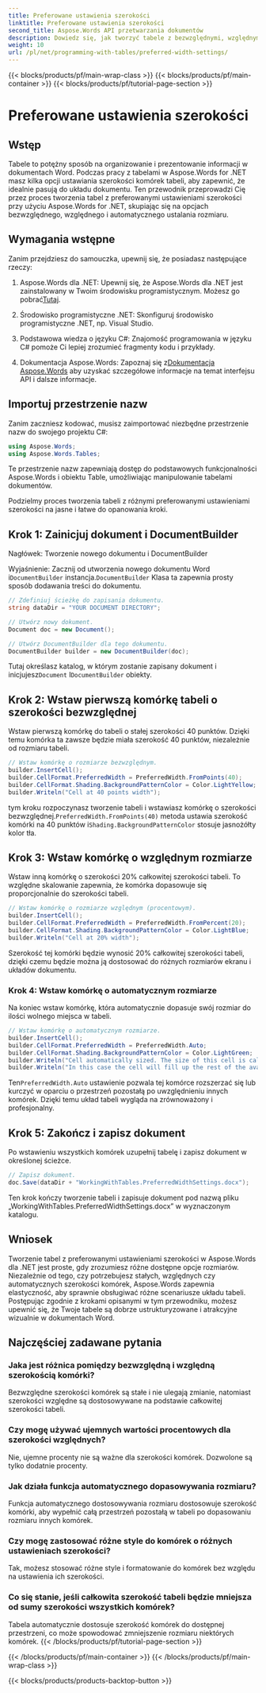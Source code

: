 ```yaml
---
title: Preferowane ustawienia szerokości
linktitle: Preferowane ustawienia szerokości
second_title: Aspose.Words API przetwarzania dokumentów
description: Dowiedz się, jak tworzyć tabele z bezwzględnymi, względnymi i automatycznymi ustawieniami szerokości w Aspose.Words dla platformy .NET, korzystając z tego przewodnika krok po kroku.
weight: 10
url: /pl/net/programming-with-tables/preferred-width-settings/
---
```


{{< blocks/products/pf/main-wrap-class >}}
{{< blocks/products/pf/main-container >}}
{{< blocks/products/pf/tutorial-page-section >}}

# Preferowane ustawienia szerokości

## Wstęp

Tabele to potężny sposób na organizowanie i prezentowanie informacji w dokumentach Word. Podczas pracy z tabelami w Aspose.Words for .NET masz kilka opcji ustawiania szerokości komórek tabeli, aby zapewnić, że idealnie pasują do układu dokumentu. Ten przewodnik przeprowadzi Cię przez proces tworzenia tabel z preferowanymi ustawieniami szerokości przy użyciu Aspose.Words for .NET, skupiając się na opcjach bezwzględnego, względnego i automatycznego ustalania rozmiaru. 

## Wymagania wstępne

Zanim przejdziesz do samouczka, upewnij się, że posiadasz następujące rzeczy:

1.  Aspose.Words dla .NET: Upewnij się, że Aspose.Words dla .NET jest zainstalowany w Twoim środowisku programistycznym. Możesz go pobrać[Tutaj](https://releases.aspose.com/words/net/).

2. Środowisko programistyczne .NET: Skonfiguruj środowisko programistyczne .NET, np. Visual Studio.

3. Podstawowa wiedza o języku C#: Znajomość programowania w języku C# pomoże Ci lepiej zrozumieć fragmenty kodu i przykłady.

4.  Dokumentacja Aspose.Words: Zapoznaj się z[Dokumentacja Aspose.Words](https://reference.aspose.com/words/net/) aby uzyskać szczegółowe informacje na temat interfejsu API i dalsze informacje.

## Importuj przestrzenie nazw

Zanim zaczniesz kodować, musisz zaimportować niezbędne przestrzenie nazw do swojego projektu C#:

```csharp
using Aspose.Words;
using Aspose.Words.Tables;
```

Te przestrzenie nazw zapewniają dostęp do podstawowych funkcjonalności Aspose.Words i obiektu Table, umożliwiając manipulowanie tabelami dokumentów.

Podzielmy proces tworzenia tabeli z różnymi preferowanymi ustawieniami szerokości na jasne i łatwe do opanowania kroki.

## Krok 1: Zainicjuj dokument i DocumentBuilder

Nagłówek: Tworzenie nowego dokumentu i DocumentBuilder

 Wyjaśnienie: Zacznij od utworzenia nowego dokumentu Word i`DocumentBuilder` instancja.`DocumentBuilder` Klasa ta zapewnia prosty sposób dodawania treści do dokumentu.

```csharp
// Zdefiniuj ścieżkę do zapisania dokumentu.
string dataDir = "YOUR DOCUMENT DIRECTORY";

// Utwórz nowy dokument.
Document doc = new Document();

// Utwórz DocumentBuilder dla tego dokumentu.
DocumentBuilder builder = new DocumentBuilder(doc);
```

 Tutaj określasz katalog, w którym zostanie zapisany dokument i inicjujesz`Document` I`DocumentBuilder` obiekty.

## Krok 2: Wstaw pierwszą komórkę tabeli o szerokości bezwzględnej

Wstaw pierwszą komórkę do tabeli o stałej szerokości 40 punktów. Dzięki temu komórka ta zawsze będzie miała szerokość 40 punktów, niezależnie od rozmiaru tabeli.

```csharp
// Wstaw komórkę o rozmiarze bezwzględnym.
builder.InsertCell();
builder.CellFormat.PreferredWidth = PreferredWidth.FromPoints(40);
builder.CellFormat.Shading.BackgroundPatternColor = Color.LightYellow;
builder.Writeln("Cell at 40 points width");
```

 tym kroku rozpoczynasz tworzenie tabeli i wstawiasz komórkę o szerokości bezwzględnej.`PreferredWidth.FromPoints(40)` metoda ustawia szerokość komórki na 40 punktów i`Shading.BackgroundPatternColor` stosuje jasnożółty kolor tła.

## Krok 3: Wstaw komórkę o względnym rozmiarze

Wstaw inną komórkę o szerokości 20% całkowitej szerokości tabeli. To względne skalowanie zapewnia, że komórka dopasowuje się proporcjonalnie do szerokości tabeli.

```csharp
// Wstaw komórkę o rozmiarze względnym (procentowym).
builder.InsertCell();
builder.CellFormat.PreferredWidth = PreferredWidth.FromPercent(20);
builder.CellFormat.Shading.BackgroundPatternColor = Color.LightBlue;
builder.Writeln("Cell at 20% width");
```

Szerokość tej komórki będzie wynosić 20% całkowitej szerokości tabeli, dzięki czemu będzie można ją dostosować do różnych rozmiarów ekranu i układów dokumentu.

### Krok 4: Wstaw komórkę o automatycznym rozmiarze

Na koniec wstaw komórkę, która automatycznie dopasuje swój rozmiar do ilości wolnego miejsca w tabeli.

```csharp
// Wstaw komórkę o automatycznym rozmiarze.
builder.InsertCell();
builder.CellFormat.PreferredWidth = PreferredWidth.Auto;
builder.CellFormat.Shading.BackgroundPatternColor = Color.LightGreen;
builder.Writeln("Cell automatically sized. The size of this cell is calculated from the table preferred width.");
builder.Writeln("In this case the cell will fill up the rest of the available space.");
```

 Ten`PreferredWidth.Auto` ustawienie pozwala tej komórce rozszerzać się lub kurczyć w oparciu o przestrzeń pozostałą po uwzględnieniu innych komórek. Dzięki temu układ tabeli wygląda na zrównoważony i profesjonalny.

## Krok 5: Zakończ i zapisz dokument

Po wstawieniu wszystkich komórek uzupełnij tabelę i zapisz dokument w określonej ścieżce.

```csharp
// Zapisz dokument.
doc.Save(dataDir + "WorkingWithTables.PreferredWidthSettings.docx");
```

Ten krok kończy tworzenie tabeli i zapisuje dokument pod nazwą pliku „WorkingWithTables.PreferredWidthSettings.docx” w wyznaczonym katalogu.

## Wniosek

Tworzenie tabel z preferowanymi ustawieniami szerokości w Aspose.Words dla .NET jest proste, gdy zrozumiesz różne dostępne opcje rozmiarów. Niezależnie od tego, czy potrzebujesz stałych, względnych czy automatycznych szerokości komórek, Aspose.Words zapewnia elastyczność, aby sprawnie obsługiwać różne scenariusze układu tabeli. Postępując zgodnie z krokami opisanymi w tym przewodniku, możesz upewnić się, że Twoje tabele są dobrze ustrukturyzowane i atrakcyjne wizualnie w dokumentach Word.

## Najczęściej zadawane pytania

### Jaka jest różnica pomiędzy bezwzględną i względną szerokością komórki?
Bezwzględne szerokości komórek są stałe i nie ulegają zmianie, natomiast szerokości względne są dostosowywane na podstawie całkowitej szerokości tabeli.

### Czy mogę używać ujemnych wartości procentowych dla szerokości względnych?
Nie, ujemne procenty nie są ważne dla szerokości komórek. Dozwolone są tylko dodatnie procenty.

### Jak działa funkcja automatycznego dopasowywania rozmiaru?
Funkcja automatycznego dostosowywania rozmiaru dostosowuje szerokość komórki, aby wypełnić całą przestrzeń pozostałą w tabeli po dopasowaniu rozmiaru innych komórek.

### Czy mogę zastosować różne style do komórek o różnych ustawieniach szerokości?
Tak, możesz stosować różne style i formatowanie do komórek bez względu na ustawienia ich szerokości.

### Co się stanie, jeśli całkowita szerokość tabeli będzie mniejsza od sumy szerokości wszystkich komórek?
Tabela automatycznie dostosuje szerokość komórek do dostępnej przestrzeni, co może spowodować zmniejszenie rozmiaru niektórych komórek.
{{< /blocks/products/pf/tutorial-page-section >}}

{{< /blocks/products/pf/main-container >}}
{{< /blocks/products/pf/main-wrap-class >}}

{{< blocks/products/products-backtop-button >}}

